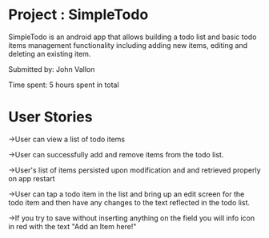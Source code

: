 
# Project : SimpleTodo

SimpleTodo is an android app that allows building a todo list and basic todo items management functionality including adding new items, editing and deleting an existing item.

Submitted by: John Vallon

Time spent: 5 hours spent in total

# User Stories

->User can view a list of todo items

->User can successfully add and remove items from the todo list.

->User's list of items persisted upon modification and and retrieved properly on app restart
    
->User can tap a todo item in the list and bring up an edit screen for the todo item and then have any changes to the text reflected in the todo list.

->If you try to save without inserting anything on the field you will info icon in red with the text "Add an Item here!"
